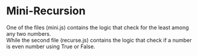 # Mini-Recursion
One of the files (mini.js) contains the logic that check for the least among any two numbers.<br>
While the second file (recurse.js) contains the logic that check if a number is even number using True or False.